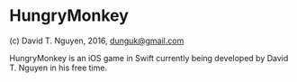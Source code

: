 # HungryMonkey
(c) David T. Nguyen, 2016, dunguk@gmail.com

HungryMonkey is an iOS game in Swift currently being developed by David T. Nguyen in his free time. 
